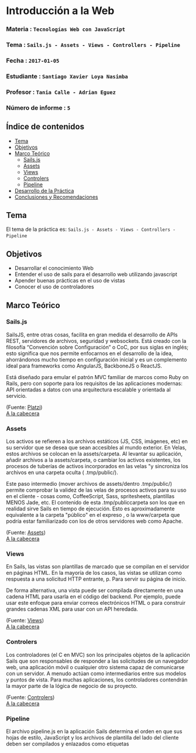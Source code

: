 # Introducción a la Web

### Materia : `Tecnologías Web con JavaScript`


### Tema : `Sails.js - Assets - Views - Controllers - Pipeline` 
### Fecha : `2017-01-05`
### Estudiante : `Santiago Xavier Loya Nasimba`
### Profesor : `Tania Calle - Adrian Eguez`
### Número de informe : `5`

<a name="cabecera"></a>
## Índice de contenidos


- <a href="#tema">Tema</a>
- <a href="#objetivos">Objetivos</a>
- <a href="#marco-teorico">Marco Teórico</a>
  * <a href="#sailsjs">Sails.js</a>
  * <a href="#assets">Assets</a>
  * <a href="#views" >Views</a>  
  * <a href="#controlers" >Controlers</a>
  * <a href="#pipeline" >Pipeline</a>
- <a href="#desarrollo">Desarrollo de la Práctica</a>
- <a href="#conrec">Conclusiones y Recomendaciones</a> 

<a name="tema"></a>
## Tema
El tema de la práctica es: `Sails.js - Assets - Views - Controllers - Pipeline`

<a name="objetivos"></a>
## Objetivos

- Desarrollar el conocimiento Web
- Entender el uso de sails para el desarrollo web utilizando javascript
- Apender buenas prácticas en el uso de vistas
- Conocer el uso de controladores

<a name="marco-teorico"></a>
## Marco Teórico


<a name="sailsjs"></a>
### Sails.js

SailsJS, entre otras cosas, facilita en gran medida el desarrollo de APIs REST, servidores de archivos, seguridad y websockets. Está creado con la filosofía “Convención sobre Configuración” o CoC, por sus siglas en inglés; esto significa que nos permite enfocarnos en el desarrollo de la idea, ahorrándonos mucho tiempo en configuración inicial y es un complemento ideal para frameworks como AngularJS, BackboneJS o ReactJS.

Está diseñado para emular el patrón MVC familiar de marcos como Ruby on Rails, pero con soporte para los requisitos de las aplicaciones modernas: API orientadas a datos con una arquitectura escalable y orientada al servicio. 


(Fuente: [Platzi](https://platzi.com/blog/introduccion-sailsjs/))
<br>
<a href="#cabecera">A la cabecera</a>

<a name="assets"></a>
### Assets

Los activos se refieren a los archivos estáticos (JS, CSS, imágenes, etc) en su servidor que se desea que sean accesibles al mundo exterior. En Velas, estos archivos se colocan en la assets/carpeta. Al levantar su aplicación, añadir archivos a la assets/carpeta, o cambiar los activos existentes, los procesos de tuberías de activos incorporados en las velas "y sincroniza los archivos en una carpeta oculta ( .tmp/public/).

Este paso intermedio (mover archivos de assets/dentro .tmp/public/) permite comprobar la validez de las velas de procesos activos para su uso en el cliente - cosas como, CoffeeScript, Sass, spritesheets, plantillas MENOS Jade, etc.
El contenido de esta .tmp/publiccarpeta son los que en realidad sirve Sails en tiempo de ejecución. Esto es aproximadamente equivalente a la carpeta "público" en el expreso , o la www/carpeta que podría estar familiarizado con los de otros servidores web como Apache.

(Fuente: [Assets](http://sailsjs.com/documentation/concepts/assets))
<br>
<a href="#cabecera">A la cabecera</a>

<a name="views"></a>
### Views

En Sails, las vistas son plantillas de marcado que se compilan en el servidor en páginas HTML. En la mayoría de los casos, las vistas se utilizan como respuesta a una solicitud HTTP entrante, p. Para servir su página de inicio.

De forma alternativa, una vista puede ser compilada directamente en una cadena HTML para usarla en el código del backend. Por ejemplo, puede usar este enfoque para enviar correos electrónicos HTML o para construir grandes cadenas XML para usar con un API heredada.

(Fuente: [Views](http://sailsjs.com/documentation/concepts/views))
<br>
<a href="#ncabecera">A la cabecera</a>

<a name="controlers"></a>
### Controlers

Los controladores (el C en MVC) son los principales objetos de la aplicación Sails que son responsables de responder a las solicitudes de un navegador web, una aplicación móvil o cualquier otro sistema capaz de comunicarse con un servidor. A menudo actúan como intermediarios entre sus modelos y puntos de vista. Para muchas aplicaciones, los controladores contendrán la mayor parte de la lógica de negocio de su proyecto.

(Fuente: [Controlers](http://sailsjs.com/documentation/concepts/controllers))
<br>
<a href="#cabecera">A la cabecera</a>

<a name="pipeline"></a>
### Pipeline

El archivo pipeline.js en la aplicación Sails determina el orden en que sus hojas de estilo, JavaScript y los archivos de plantilla del lado del cliente deben ser compilados y enlazados como etiquetas <script> o <link>.

(Fuente: [Pipeline](http://sailsjs.com/documentation/anatomy/tasks/pipeline.js))
<br>
<a href="#cabecera">A la cabecera</a>


<a name="desarrollo"></a>
## Desarrollo del informe

### Etiquetas para diferentes tamaños

- small: hace el texto más pequeño y mas claro
- code: Hace que el texto se vea como código


    <h1>Mi titulo <small>este texto es mas claro</small> </h1>

    <h2>Mi ejemplo de codigo</h2>

    <p>El tag para describir imagenes es: <code>&lt;img&gt;</code></p>


<p align="center">
<img src="https://github.com/sanierjd/Tec_Web_Js_2016B/blob/03-Bootstrap/Informe/Imagenes/Tamaños.PNG?raw=true">
</p>

### Forms

    <div class="container">
        <div class="row">
            <div class="col-sm-3"></div>
            <div class="col-sm-6">
                <form>
                    <div class="form-group">
                        <label for="exampleInputEmail1">Email address</label>
                        <div class="input-group">
                            <div class="input-group-addon">yo</div>
                            <input type="email" class="form-control" id="exampleInputEmail1" placeholder="Email">
                            <div class="input-group-addon">aq</div>
                        </div>
                        
                    </div>
                    <button type="submit" class="btn btn-default">Submit</button>
                </form>
            </div>
            <div class="col-sm-3"></div>
        </div>
    </div>

<p align="center">
<img src="https://github.com/sanierjd/Tec_Web_Js_2016B/blob/03-Bootstrap/Informe/Imagenes/Forms.PNG?raw=true"/>
</p>


### Tablas
    <table>
        <tr>
            <th>asfdasdf</th>
            <th>asdf</th>
            <th>asdf</th>
        </tr>
        <tr>
            <td>asf</td>
            <td>asdf</td>
            <td>asdf</td>
        </tr>
        <tr>
            <td>asdf</td>
            <td>asdf</td>
            <td>asdf</td>
        </tr>
    </table>
    
    
<p align="center">
<img src="https://github.com/sanierjd/Tec_Web_Js_2016B/blob/03-Bootstrap/Informe/Imagenes/Tablas.PNG?raw=true"/>
</p>

### Tablas con Bootstrap
    <table class="table table-condensed ">
        <!--   TABLE ROW    -->
        <tr class="active">
            <!--   TABLE HEADER    -->
            <th>Company</th>
            <th>Contact</th>
            <th>Country</th>
        </tr>
        <!--   TABLE ROW    -->
        <tr class="warning">
            <!--   TABLE DETAIL    -->
            <td>Alfreds Futterkiste</td>
            <td>Maria Anders</td>
            <td>Germany</td>
        </tr>
        <!--   TABLE ROW    -->
        <tr class="success">
            <!--   TABLE DETAIL    -->
            <td>Centro comercial Moctezuma</td>
            <td>Francisco Chang</td>
            <td>Mexico</td>
        </tr>
        <!--   TABLE ROW    -->
        <tr class="info">
            <!--   TABLE DETAIL    -->
            <td>Alfreds Futterkiste</td>
            <td>Maria Anders</td>
            <td>Germany</td>
        </tr>
        <!--   TABLE ROW    -->
        <tr class="danger">
            <!--   TABLE DETAIL    -->
            <td>Centro comercial Moctezuma</td>
            <td>Francisco Chang</td>
            <td>Mexico</td>
        </tr>
        <!--   TABLE ROW    -->
        <tr>
            <!--   TABLE DETAIL    -->
            <td>Alfreds Futterkiste</td>
            <td>Maria Anders</td>
            <td>Germany</td>
        </tr>
        <!--   TABLE ROW    -->
        <tr>
            <!--   TABLE DETAIL    -->
            <td>Centro comercial Moctezuma</td>
            <td>Francisco Chang</td>
            <td>Mexico</td>
        </tr>
        <!--   TABLE ROW    -->
        <tr>
            <!--   TABLE DETAIL    -->
            <td>Alfreds Futterkiste</td>
            <td>Maria Anders</td>
            <td>Germany</td>
        </tr>
        <!--   TABLE ROW    -->
        <tr>
            <!--   TABLE DETAIL    -->
            <td>Centro comercial Moctezuma</td>
            <td>Francisco Chang</td>
            <td>Mexico</td>
        </tr>
        <!--   TABLE ROW    -->
        <tr>
            <!--   TABLE DETAIL    -->
            <td>Alfreds Futterkiste</td>
            <td>Maria Anders</td>
            <td>Germany</td>
        </tr>
        <!--   TABLE ROW    -->
        <tr>
            <!--   TABLE DETAIL    -->
            <td>Centro comercial Moctezuma</td>
            <td>Francisco Chang</td>
            <td>Mexico</td>
        </tr>
    </table>
    
<p align="center">
<img src="https://github.com/sanierjd/Tec_Web_Js_2016B/blob/03-Bootstrap/Informe/Imagenes/Bootstrap.PNG?raw=true"/>
</p>

<br>
<a href="#cabecera">A la cabecera</a>

## Conclusiones y Recomendaciones

- Podemos crear buenas páginas web siguiendo estándares recomendados para un diseño adecuado.
- Bootstrap nos permite usar varios estilos visuales que aumenta la calidad ed nuestras páginas web.
- SEO es el proceso de mejorar el ranking (visibilidad) de un sitio web en los motores de búsqueda.

<br>
<a href="#cabecera">A la cabecera</a>